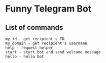 # Funny Telegram Bot

## List of commands
```
my_id - get recipient's ID
my_domain - get recipient's username
help - request helper
start - start bot and send welcome message
hello - hello bot
```
